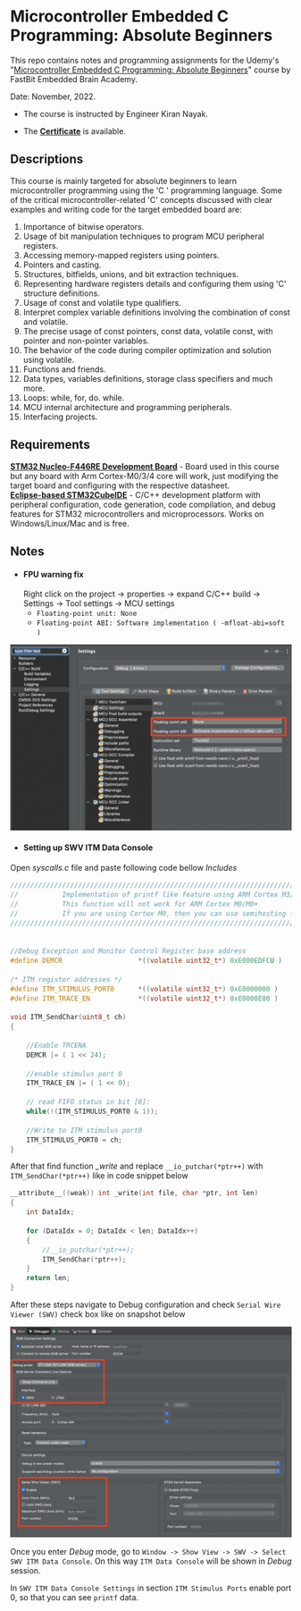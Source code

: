 
# Microcontroller Embedded C Programming: Absolute Beginners

This repo contains notes and programming assignments for the Udemy's "[Microcontroller Embedded C Programming: Absolute Beginners](https://www.udemy.com/course/microcontroller-embedded-c-programming/)" course by FastBit Embedded Brain Academy.

Date: November, 2022.

- The course is instructed by Engineer Kiran Nayak.

- The [**Certificate**](https://github.com/renatosoriano/Udemy-Embedded-Course1_Microcontroller-Embedded-C-Programming-Absolute-Beginners/blob/main/Certificate.pdf) is available. 

## Descriptions

This course is mainly targeted for absolute beginners to learn microcontroller programming using the 'C ' programming language.
Some of the critical microcontroller-related 'C' concepts discussed with clear examples and writing code for the target embedded board are:

1. Importance of bitwise operators.
2. Usage of bit manipulation techniques to program MCU peripheral registers.
3. Accessing memory-mapped registers using pointers.
4. Pointers and casting.
5. Structures, bitfields, unions, and bit extraction techniques.
6. Representing hardware registers details and configuring them using 'C' structure definitions.
7. Usage of const and volatile type qualifiers.
8. Interpret complex variable definitions involving the combination of const and volatile.
9. The precise usage of const pointers, const data, volatile const, with pointer and non-pointer variables.
10. The behavior of the code during compiler optimization and solution using volatile.
11. Functions and friends.
12. Data types, variables definitions, storage class specifiers and much more.
13. Loops: while, for, do. while.
14. MCU internal architecture and programming peripherals.
15. Interfacing projects.

## Requirements

**[STM32 Nucleo-F446RE Development Board](https://www.st.com/en/evaluation-tools/nucleo-f446re.html#overview)** - Board used in this course but any board with Arm Cortex-M0/3/4 core will work, just modifying the target board and configuring with the respective datasheet. \
**[Eclipse-based STM32CubeIDE](https://www.st.com/en/development-tools/stm32cubeide.html)** - C/C++ development platform with peripheral configuration, code generation, code compilation, and debug features for STM32 microcontrollers and microprocessors. Works on Windows/Linux/Mac and is free.

## Notes
* #### FPU warning fix
    Right click on the project -> properties -> expand C/C++ build -> Settings -> Tool settings -> MCU settings
  * `Floating-point unit: None`
  * `Floating-point ABI: Software implementation ( -mfloat-abi=soft )`

![FPU_warning.png](https://github.com/renatosoriano/Udemy-Embedded-Course1_Microcontroller-Embedded-C-Programming-Absolute-Beginners/blob/master/Images/FPU_warning.png)

* #### Setting up SWV ITM Data Console

Open *syscalls.c* file and paste following code bellow *Includes*

```c
/////////////////////////////////////////////////////////////////////////////////////////////////////////
//           Implementation of printf like feature using ARM Cortex M3/M4/ ITM functionality
//           This function will not work for ARM Cortex M0/M0+
//           If you are using Cortex M0, then you can use semihosting feature of openOCD
/////////////////////////////////////////////////////////////////////////////////////////////////////////


//Debug Exception and Monitor Control Register base address
#define DEMCR                   *((volatile uint32_t*) 0xE000EDFCU )

/* ITM register addresses */
#define ITM_STIMULUS_PORT0   	*((volatile uint32_t*) 0xE0000000 )
#define ITM_TRACE_EN          	*((volatile uint32_t*) 0xE0000E00 )

void ITM_SendChar(uint8_t ch)
{

	//Enable TRCENA
	DEMCR |= ( 1 << 24);

	//enable stimulus port 0
	ITM_TRACE_EN |= ( 1 << 0);

	// read FIFO status in bit [0]:
	while(!(ITM_STIMULUS_PORT0 & 1));

	//Write to ITM stimulus port0
	ITM_STIMULUS_PORT0 = ch;
}
```


After that find function *_write* and replace `__io_putchar(*ptr++)` with `ITM_SendChar(*ptr++)` like in code snippet below
```c
__attribute__((weak)) int _write(int file, char *ptr, int len)
{
	int DataIdx;

	for (DataIdx = 0; DataIdx < len; DataIdx++)
	{
		//__io_putchar(*ptr++);
		ITM_SendChar(*ptr++);
	}
	return len;
}
```

After these steps navigate to Debug configuration and check `Serial Wire Viewer (SWV)` check box like on snapshot below

![Debugger.png](https://github.com/renatosoriano/Udemy-Embedded-Course1_Microcontroller-Embedded-C-Programming-Absolute-Beginners/blob/master/Images/Debugger.png)

Once you enter *Debug* mode, go to `Window -> Show View -> SWV -> Select SWV ITM Data Console`. On this way `ITM Data Console` will be shown in *Debug* session.


In `SWV ITM Data Console Settings` in section `ITM Stimulus Ports` enable port 0, so that you can see `printf` data.



